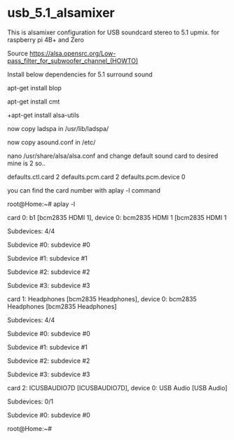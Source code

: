 # usb_5.1_alsamixer

This is alsamixer configuration for USB soundcard stereo to 5.1 upmix. for raspberry pi 4B+ and Zero

Source https://alsa.opensrc.org/Low-pass_filter_for_subwoofer_channel_(HOWTO)

Install below dependencies for 5.1 surround sound

apt-get install blop

apt-get install cmt

+apt-get install alsa-utils

now copy ladspa in /usr/lib/ladspa/

now copy asound.conf in /etc/

nano /usr/share/alsa/alsa.conf and change default sound card to desired mine is 2 so..


defaults.ctl.card 2
defaults.pcm.card 2
defaults.pcm.device 0


you can find the card number with aplay -l command

 root@Home:~# aplay -l
 
 card 0: b1 [bcm2835 HDMI 1], device 0: bcm2835 HDMI 1 [bcm2835 HDMI 1
 
  Subdevices: 4/4
  
  Subdevice #0: subdevice #0
  
  Subdevice #1: subdevice #1
  
  Subdevice #2: subdevice #2
  
  Subdevice #3: subdevice #3

card 1: Headphones [bcm2835 Headphones], device 0: bcm2835 Headphones [bcm2835 Headphones]

  Subdevices: 4/4

Subdevice #0: subdevice #0

Subdevice #1: subdevice #1

Subdevice #2: subdevice #2

Subdevice #3: subdevice #3

card 2: ICUSBAUDIO7D [ICUSBAUDIO7D], device 0: USB Audio [USB Audio]

  Subdevices: 0/1

Subdevice #0: subdevice #0

root@Home:~#
